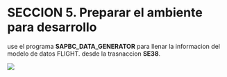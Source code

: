 # SECCION 5. Preparar el ambiente para desarrollo



use el programa **SAPBC_DATA_GENERATOR** para llenar la informacion del modelo de datos FLIGHT. desde la trasnaccion **SE38**.



![](C:\Users\garci\AppData\Roaming\marktext\images\2022-07-27-08-52-49-image.png)


